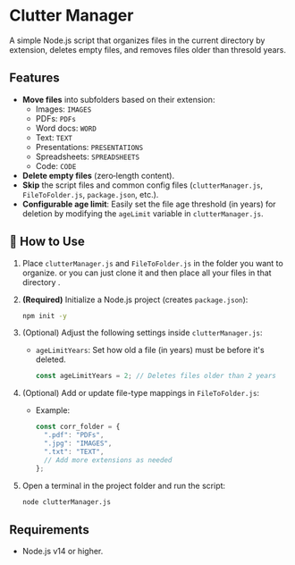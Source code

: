 # Clutter Manager

A simple Node.js script that organizes files in the current directory by extension,
deletes empty files, and removes files older than thresold years.

## Features

- **Move files** into subfolders based on their extension:
  - Images: `IMAGES`
  - PDFs: `PDFs`
  - Word docs: `WORD`
  - Text: `TEXT`
  - Presentations: `PRESENTATIONS`
  - Spreadsheets: `SPREADSHEETS`
  - Code: `CODE`
- **Delete empty files** (zero‐length content).
- **Skip** the script files and common config files (`clutterManager.js`, `FileToFolder.js`, `package.json`, etc.).
- **Configurable age limit**: Easily set the file age threshold (in years) for deletion by modifying the `ageLimit` variable in `clutterManager.js`.

## 🔧 How to Use

1. Place `clutterManager.js` and `FileToFolder.js` in the folder you want to organize.
   or you can just clone it and then place all your files in that directory .

2. **(Required)** Initialize a Node.js project (creates `package.json`):

   ```bash
   npm init -y

   ```

3. (Optional) Adjust the following settings inside `clutterManager.js`:
   - `ageLimitYears`: Set how old a file (in years) must be before it's deleted.
     ```js
     const ageLimitYears = 2; // Deletes files older than 2 years
     ```
4. (Optional) Add or update file-type mappings in `FileToFolder.js`:
   - Example:
     ```js
     const corr_folder = {
       ".pdf": "PDFs",
       ".jpg": "IMAGES",
       ".txt": "TEXT",
       // Add more extensions as needed
     };
     ```
5. Open a terminal in the project folder and run the script:
   ```bash
   node clutterManager.js
   ```

## Requirements

- Node.js v14 or higher.


